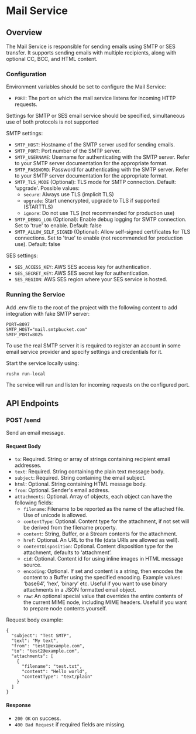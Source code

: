 # Mail Service

## Overview

The Mail Service is responsible for sending emails using SMTP or SES transfer. 
It supports sending emails with multiple recipients, along with optional CC, BCC, and HTML content.

### Configuration

Environment variables should be set to configure the Mail Service:
- `PORT`: The port on which the mail service listens for incoming HTTP requests.

Settings for SMTP or SES email service should be specified, simultaneous use of both protocols is not supported

SMTP settings:
- `SMTP_HOST`: Hostname of the SMTP server used for sending emails.
- `SMTP_PORT`: Port number of the SMTP server.
- `SMTP_USERNAME`: Username for authenticating with the SMTP server. Refer to your SMTP server documentation for the appropriate format.
- `SMTP_PASSWORD`: Password for authenticating with the SMTP server. Refer to your SMTP server documentation for the appropriate format.
- `SMTP_TLS_MODE` (Optional): TLS mode for SMTP connection. Default: 'upgrade'. Possible values:
  - `secure`: Always use TLS (implicit TLS)
  - `upgrade`: Start unencrypted, upgrade to TLS if supported (STARTTLS)
  - `ignore`: Do not use TLS (not recommended for production use)
- `SMTP_DEBUG_LOG` (Optional): Enable debug logging for SMTP connection. Set to 'true' to enable. Default: false
- `SMTP_ALLOW_SELF_SIGNED` (Optional): Allow self-signed certificates for TLS connections. Set to 'true' to enable (not recommended for production use). Default: false

SES settings:
- `SES_ACCESS_KEY`: AWS SES access key for authentication.
- `SES_SECRET_KEY`: AWS SES secret key for authentication.
- `SES_REGION`: AWS SES region where your SES service is hosted.

### Running the Service

Add .env file to the root of the project with the following content to add integration with fake SMTP server:
```
PORT=8097
SMTP_HOST="mail.smtpbucket.com"
SMTP_PORT=8025 
```
To use the real SMTP server it is required to register an account in some email service provider and specify settings and credentials for it.

Start the service locally using:
```bash
rushx run-local
```

The service will run and listen for incoming requests on the configured port.

## API Endpoints

### POST /send

Send an email message.

#### Request Body

- `to`: Required. String or array of strings containing recipient email addresses.
- `text`: Required. String containing the plain text message body.
- `subject`: Required. String containing the email subject.
- `html`: Optional. String containing HTML message body.
- `from`: Optional. Sender's email address.
- `attachments`: Optional. Array of objects, each object can have the following fields:
  - `filename`: Filename to be reported as the name of the attached file. Use of unicode is allowed.
  - `contentType`: Optional. Content type for the attachment, if not set will be derived from the filename property.
  - `content`: String, Buffer, or a Stream contents for the attachment.
  - `href`: Optional. An URL to the file (data URIs are allowed as well).
  - `contentDisposition`: Optional. Content disposition type for the attachment, defaults to ‘attachment’.
  - `cid`: Optional. Content id for using inline images in HTML message source.
  - `encoding`: Optional. If set and content is a string, then encodes the content to a Buffer using the specified encoding. Example values: ‘base64’, ‘hex’, ‘binary’ etc. Useful if you want to use binary attachments in a JSON formatted email object.
  - `raw`: An optional special value that overrides the entire contents of the current MIME node, including MIME headers. Useful if you want to prepare node contents yourself.

Request body example:
```
{
  "subject": "Test SMTP",
  "text": "My text",
  "from": "test1@example.com",
  "to": "test2@example.com",
  "attachments": [
    {
      "filename": "test.txt",
      "content": "Hello world",
      "contentType": "text/plain"
    }	
  ]
}
```

#### Response

- `200 OK` on success.
- `400 Bad Request` if required fields are missing.
